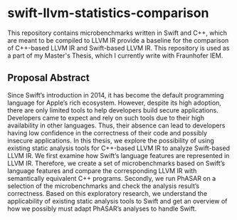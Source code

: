 # swift-llvm-statistics-comparison

This repository contains microbenchmarks written in Swift and C++, which are meant to be compiled to LLVM IR provide a baseline for the comparison of C++-based LLVM IR and Swift-based LLVM IR.
This repository is used as a part of my Master's Thesis, which I currently write with Fraunhofer IEM.

## Proposal Abstract
Since Swift’s introduction in 2014, it has become the default programming language for Apple’s rich ecosystem. However, despite its high adoption, there are only limited tools to help developers build secure applications. Developers came to expect and rely on such tools due to their high availability in other languages. Thus, their absence can lead to developers having low confidence in the correctness of their code and possibly insecure applications. 
In this thesis, we explore the possibility of using existing static analysis tools for C++-based LLVM IR to analyze Swift-based LLVM IR. We first examine how Swift’s language features are represented in LLVM IR. Therefore, we create a set of microbenchmarks based on Swift’s language features and compare the corresponding LLVM IR with semantically equivalent C++ programs. Secondly, we run PhASAR on a selection of the microbenchmarks and check the analysis result’s correctness. Based on this exploratory research, we understand the applicability of existing static analysis tools to Swift and get an overview of how we possibly must adapt PhASAR’s analyses to handle Swift.

